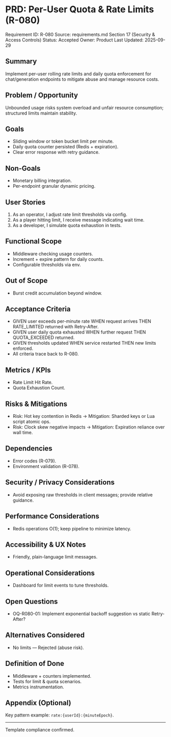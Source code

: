 # PRD: Per-User Quota & Rate Limits (R-080)

Requirement ID: R-080
Source: requirements.md Section 17 (Security & Access Controls)
Status: Accepted
Owner: Product
Last Updated: 2025-09-29

## Summary

Implement per-user rolling rate limits and daily quota enforcement for chat/generation endpoints to mitigate abuse and manage resource costs.

## Problem / Opportunity

Unbounded usage risks system overload and unfair resource consumption; structured limits maintain stability.

## Goals

- Sliding window or token bucket limit per minute.
- Daily quota counter persisted (Redis + expiration).
- Clear error response with retry guidance.

## Non-Goals

- Monetary billing integration.
- Per-endpoint granular dynamic pricing.

## User Stories

1. As an operator, I adjust rate limit thresholds via config.
2. As a player hitting limit, I receive message indicating wait time.
3. As a developer, I simulate quota exhaustion in tests.

## Functional Scope

- Middleware checking usage counters.
- Increment + expire pattern for daily counts.
- Configurable thresholds via env.

## Out of Scope

- Burst credit accumulation beyond window.

## Acceptance Criteria

- GIVEN user exceeds per-minute rate WHEN request arrives THEN RATE_LIMITED returned with Retry-After.
- GIVEN user daily quota exhausted WHEN further request THEN QUOTA_EXCEEDED returned.
- GIVEN thresholds updated WHEN service restarted THEN new limits enforced.
- All criteria trace back to R-080.

## Metrics / KPIs

- Rate Limit Hit Rate.
- Quota Exhaustion Count.

## Risks & Mitigations

- Risk: Hot key contention in Redis → Mitigation: Sharded keys or Lua script atomic ops.
- Risk: Clock skew negative impacts → Mitigation: Expiration reliance over wall time.

## Dependencies

- Error codes (R-079).
- Environment validation (R-078).

## Security / Privacy Considerations

- Avoid exposing raw thresholds in client messages; provide relative guidance.

## Performance Considerations

- Redis operations O(1); keep pipeline to minimize latency.

## Accessibility & UX Notes

- Friendly, plain-language limit messages.

## Operational Considerations

- Dashboard for limit events to tune thresholds.

## Open Questions

- OQ-R080-01: Implement exponential backoff suggestion vs static Retry-After?

## Alternatives Considered

- No limits — Rejected (abuse risk).

## Definition of Done

- Middleware + counters implemented.
- Tests for limit & quota scenarios.
- Metrics instrumentation.

## Appendix (Optional)

Key pattern example: `rate:{userId}:{minuteEpoch}`.

---
Template compliance confirmed.
